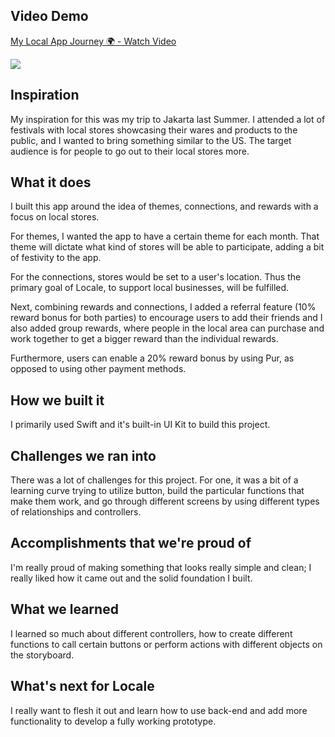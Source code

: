 ## Video Demo

<div>
    <a href="https://www.loom.com/share/6689a3d3fbfe4f9ab7c50e9930a5fd9b">
      <p>My Local App Journey 🌍 - Watch Video</p>
    </a>
    <a href="https://www.loom.com/share/6689a3d3fbfe4f9ab7c50e9930a5fd9b">
      <img style="max-width:300px;" src="https://cdn.loom.com/sessions/thumbnails/6689a3d3fbfe4f9ab7c50e9930a5fd9b-with-play.gif">
    </a>
  </div>

## Inspiration

My inspiration for this was my trip to Jakarta last Summer. I attended a lot of festivals with local stores showcasing their wares and products to the public, and I wanted to bring something similar to the US. The target audience is for people to go out to their local stores more.

## What it does

I built this app around the idea of themes, connections, and rewards with a focus on local stores.

For themes, I wanted the app to have a certain theme for each month. That theme will dictate what kind of stores will be able to participate, adding a bit of festivity to the app.

For the connections, stores would be set to a user's location. Thus the primary goal of Locale, to support local businesses, will be fulfilled. 

Next, combining rewards and connections, I added a referral feature (10% reward bonus for both parties) to encourage users to add their friends and I also added group rewards, where people in the local area can purchase and work together to get a bigger reward than the individual rewards. 

Furthermore, users can enable a 20% reward bonus by using Pur, as opposed to using other payment methods. 

## How we built it

I primarily used Swift and it's built-in UI Kit to build this project. 

## Challenges we ran into

There was a lot of challenges for this project. For one, it was a bit of a learning curve trying to utilize button, build the particular functions that make them work, and go through different screens by using different types of relationships and controllers. 

## Accomplishments that we're proud of

I'm really proud of making something that looks really simple and clean; I really liked how it came out and the solid foundation I built. 

## What we learned

I learned so much about different controllers, how to create different functions to call certain buttons or perform actions with different objects on the storyboard.

## What's next for Locale

I really want to flesh it out and learn how to use back-end and add more functionality to develop a fully working prototype. 
